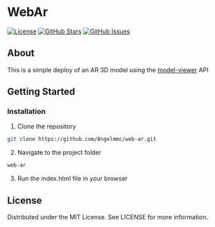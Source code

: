 # WebAr

[![License](https://img.shields.io/badge/license-MIT-blue.svg)](LICENSE)
[![GitHub Stars](https://img.shields.io/github/stars/Angelmmc/webAr.svg)](https://github.com/Angelmmc/webAr/stargazers)
[![GitHub Issues](https://img.shields.io/github/issues/Angelmmc/webAr.svg)](https://github.com/Angelmmc/webAr/issues)

## About 
This is a simple deploy of an AR 3D model using the [model-viewer](https://modelviewer.dev/) API

##  Getting Started

###  Installation

1. Clone the repository
```bash
git clone https://github.com/Angelmmc/web-ar.git
```
2. Navigate to the project folder
```bash
web-ar
```

3. Run the index.html file in your browser

## License
Distributed under the MIT License. See LICENSE for more information.
